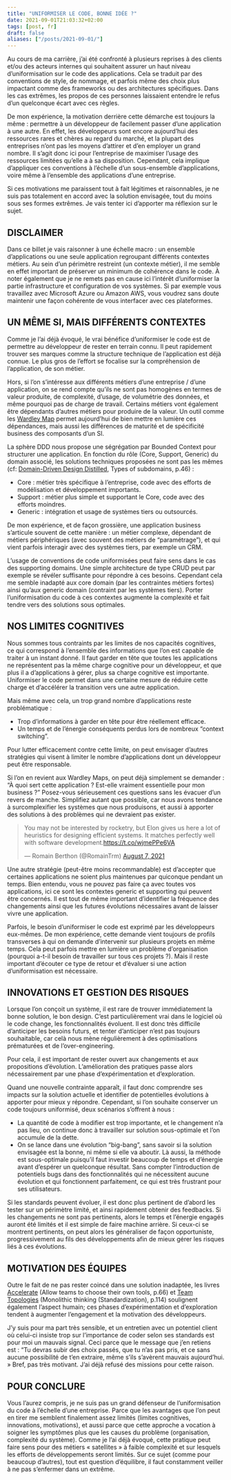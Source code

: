 ```yaml
---
title: "UNIFORMISER LE CODE, BONNE IDÉE ?"
date: 2021-09-01T21:03:32+02:00
tags: [post, fr]
draft: false
aliases: ["/posts/2021-09-01/"]
---
```


Au cours de ma carrière, j’ai été confronté à plusieurs reprises à des clients et/ou des acteurs internes qui souhaitent assurer un haut niveau d’uniformisation sur le code des applications. Cela se traduit par des conventions de style, de nommage, et parfois même des choix plus impactant comme des frameworks ou des architectures spécifiques. Dans les cas extrêmes, les propos de ces personnes laissaient entendre le refus d’un quelconque écart avec ces règles.

De mon expérience, la motivation derrière cette démarche est toujours la même&nbsp;: permettre à un développeur de facilement passer d’une application à une autre. En effet, les développeurs sont encore aujourd’hui des ressources rares et chères au regard du marché, et la plupart des entreprises n’ont pas les moyens d’attirer et d’en employer un grand nombre. Il s’agit donc ici pour l’entreprise de maximiser l’usage des ressources limitées qu’elle a à sa disposition. Cependant, cela implique d’appliquer ces conventions à l’échelle d’un sous-ensemble d’applications, voire même à l’ensemble des applications d’une entreprise.

Si ces motivations me paraissent tout à fait légitimes et raisonnables, je ne suis pas totalement en accord avec la solution envisagée, tout du moins sous ses formes extrêmes. Je vais tenter ici d’apporter ma réflexion sur le sujet.

## DISCLAIMER

Dans ce billet je vais raisonner à une échelle macro&nbsp;: un ensemble d’applications ou une seule application regroupant différents contextes métiers. Au sein d’un périmètre restreint (un contexte métier), il me semble en effet important de préserver un minimum de cohérence dans le code. À noter également que je ne remets pas en cause ici l’intérêt d’uniformiser la partie infrastructure et configuration de vos systèmes. Si par exemple vous travaillez avec Microsoft Azure ou Amazon AWS, vous voudrez sans doute maintenir une façon cohérente de vous interfacer avec ces plateformes.

## UN MÊME SI, MAIS DIFFÉRENTS CONTEXTES

Comme je l’ai déjà évoqué, le vrai bénéfice d’uniformiser le code est de permettre au développeur de rester en terrain connu. Il peut rapidement trouver ses marques comme la structure technique de l’application est déjà connue. Le plus gros de l’effort se focalise sur la compréhension de l’application, de son métier.

Hors, si l’on s’intéresse aux différents métiers d’une entreprise / d’une application, on se rend compte qu’ils ne sont pas homogènes en termes de valeur produite, de complexité, d’usage, de volumétrie des données, et même pourquoi pas de charge de travail. Certains métiers vont également être dépendants d’autres métiers pour produire de la valeur. Un outil comme les [Wardley Map](https://learnwardleymapping.com/) permet aujourd’hui de bien mettre en lumière ces dépendances, mais aussi les différences de maturité et de spécificité business des composants d’un SI.

La sphère DDD nous propose une ségrégation par Bounded Context pour structurer une application. En fonction du rôle (Core, Support, Generic) du domain associé, les solutions techniques proposées ne sont pas les mêmes (cf: [Domain-Driven Design Distilled](https://www.goodreads.com/book/show/28602719-domain-driven-design-distilled), Types of subdomains, p.46)&nbsp;:

- Core&nbsp;: métier très spécifique à l’entreprise, code avec des efforts de modélisation et développement importants.
- Support&nbsp;: métier plus simple et supportant le Core, code avec des efforts moindres.
- Generic&nbsp;: intégration et usage de systèmes tiers ou outsourcés.

De mon expérience, et de façon grossière, une application business s’articule souvent de cette manière&nbsp;: un métier complexe, dépendant de métiers périphériques (avec souvent des métiers de “paramétrage”), et qui vient parfois interagir avec des systèmes tiers, par exemple un CRM.

L’usage de conventions de code uniformisées peut faire sens dans le cas des supporting domains. Une simple architecture de type CRUD peut par exemple se révéler suffisante pour répondre à ces besoins. Cependant cela me semble inadapté aux core domain (par les contraintes métiers fortes) ainsi qu’aux generic domain (contraint par les systèmes tiers). Porter l’uniformisation du code à ces contextes augmente la complexité et fait tendre vers des solutions sous optimales.

## NOS LIMITES COGNITIVES

Nous sommes tous contraints par les limites de nos capacités cognitives, ce qui correspond à l’ensemble des informations que l’on est capable de traiter à un instant donné. Il faut garder en tête que toutes les applications ne représentent pas la même charge cognitive pour un développeur, et que plus il a d’applications à gérer, plus sa charge cognitive est importante. Uniformiser le code permet dans une certaine mesure de réduire cette charge et d’accélérer la transition vers une autre application.

Mais même avec cela, un trop grand nombre d’applications reste problématique&nbsp;:

- Trop d’informations à garder en tête pour être réellement efficace.
- Un temps et de l’énergie conséquents perdus lors de nombreux “context switching”.

Pour lutter efficacement contre cette limite, on peut envisager d’autres stratégies qui visent à limiter le nombre d’applications dont un développeur peut être responsable.

Si l’on en revient aux Wardley Maps, on peut déjà simplement se demander&nbsp;: “À quoi sert cette application&nbsp;? Est-elle vraiment essentielle pour mon business&nbsp;?” Posez-vous sérieusement ces questions sans les évacuer d’un revers de manche. Simplifiez autant que possible, car nous avons tendance à surcomplexifier les systèmes que nous produisons, et aussi à apporter des solutions à des problèmes qui ne devraient pas exister.

<blockquote class="twitter-tweet"><p lang="en" dir="ltr">You may not be interested by rocketry, but Elon gives us here a lot of heuristics for designing efficient systems. It matches perfectly well with software development.<a href="https://t.co/wjmePPe6VA">https://t.co/wjmePPe6VA</a></p>&mdash; Romain Berthon (@RomainTrm) <a href="https://twitter.com/RomainTrm/status/1424013279479877635?ref_src=twsrc%5Etfw">August 7, 2021</a></blockquote> <script async src="https://platform.twitter.com/widgets.js" charset="utf-8"></script>

Une autre stratégie (peut-être moins recommandable) est d’accepter que certaines applications ne soient plus maintenues par quiconque pendant un temps. Bien entendu, vous ne pouvez pas faire ça avec toutes vos applications, ici ce sont les contextes generic et supporting qui peuvent être concernés. Il est tout de même important d’identifier la fréquence des changements ainsi que les futures évolutions nécessaires avant de laisser vivre une application.

Parfois, le besoin d’uniformiser le code est exprimé par les développeurs eux-mêmes. De mon expérience, cette demande vient toujours de profils transverses à qui on demande d’intervenir sur plusieurs projets en même temps. Cela peut parfois mettre en lumière un problème d’organisation (pourquoi a-t-il besoin de travailler sur tous ces projets&nbsp;?). Mais il reste important d’écouter ce type de retour et d’évaluer si une action d’uniformisation est nécessaire.

## INNOVATIONS ET GESTION DES RISQUES

Lorsque l’on conçoit un système, il est rare de trouver immédiatement la bonne solution, le bon design. C’est particulièrement vrai dans le logiciel où le code change, les fonctionnalités évoluent. Il est donc très difficile d’anticiper les besoins futurs, et tenter d’anticiper n’est pas toujours souhaitable, car celà nous mène régulièrement à des optimisations prématurées et de l’over-engineering.

Pour cela, il est important de rester ouvert aux changements et aux propositions d’évolution. L’amélioration des pratiques passe alors nécessairement par une phase d’expérimentation et d’exploration.

Quand une nouvelle contrainte apparaît, il faut donc comprendre ses impacts sur la solution actuelle et identifier de potentielles évolutions à apporter pour mieux y répondre. Cependant, si l’on souhaite conserver un code toujours uniformisé, deux scénarios s’offrent à nous&nbsp;:

- La quantité de code à modifier est trop importante, et le changement n’a pas lieu, on continue donc à travailler sur solution sous-optimale et l’on accumule de la dette.
- On se lance dans une évolution “big-bang”, sans savoir si la solution envisagée est la bonne, ni même si elle va aboutir. Là aussi, la méthode est sous-optimale puisqu’il faut investir beaucoup de temps et d’énergie avant d’espérer un quelconque résultat. Sans compter l’introduction de potentiels bugs dans des fonctionnalités qui ne nécessitent aucune évolution et qui fonctionnent parfaitement, ce qui est très frustrant pour ses utilisateurs.

Si les standards peuvent évoluer, il est donc plus pertinent de d’abord les tester sur un périmètre limité, et ainsi rapidement obtenir des feedbacks. Si les changements ne sont pas pertinents, alors le temps et l’énergie engagés auront été limités et il est simple de faire machine arrière. Si ceux-ci se montrent pertinents, on peut alors les généraliser de façon opportuniste, progressivement au fils des développements afin de mieux gérer les risques liés à ces évolutions.

## MOTIVATION DES ÉQUIPES

Outre le fait de ne pas rester coincé dans une solution inadaptée, les livres [Accelerate](https://itrevolution.com/product/accelerate/) (Allow teams to choose their own tools, p.66) et [Team Topologies](https://teamtopologies.com/book) (Monolithic thinking (Standardization), p.114) soulignent également l’aspect humain; ces phases d’expérimentation et d’exploration tendent à augmenter l’engagement et la motivation des développeurs.

J’y suis pour ma part très sensible, et un entretien avec un potentiel client où celui-ci insiste trop sur l’importance de coder selon ses standards est pour moi un mauvais signal. Ceci parce que le message que j’en retiens est&nbsp;: “Tu devras subir des choix passés, que tu n’as pas pris, et ce sans aucune possibilité de t’en extraire, même s’ils s’avèrent mauvais aujourd’hui. » Bref, pas très motivant. J’ai déjà refusé des missions pour cette raison.

## POUR CONCLURE

Vous l’aurez compris, je ne suis pas un grand défenseur de l’uniformisation du code à l’échelle d’une entreprise. Parce que les avantages que l’on peut en tirer me semblent finalement assez limités (limites cognitives, innovations, motivations), et aussi parce que cette approche a vocation à soigner les symptômes plus que les causes du problème (organisation, complexité du système). Comme je l’ai déjà évoqué, cette pratique peut faire sens pour des métiers « satellites » à faible complexité et sur lesquels les efforts de développements seront limités. Sur ce sujet (comme pour beaucoup d’autres), tout est question d’équilibre, il faut constamment veiller à ne pas s’enfermer dans un extrême.
